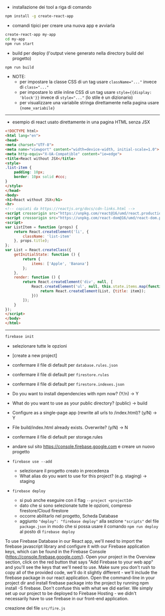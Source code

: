 
- installazione dei tool a riga di comando
```sh
npm install -g create-react-app
```

- comandi tipici per creare una nuova app e avviarla
```sh
create-react-app my-app
cd my-app
npm run start
```

- build per deploy (l'output viene generato nella directory build del progetto)
```sh
npm run build
```

- NOTE:
  - per impostare la classe CSS di un tag usare `className="..."` invece di `class="..."`
  - per impostare lo stile inline CSS di un tag usare `style={{display: 'block'}}` invece di `style="..."` (lo stile è un dizionario)
  - per visualizzare una variabile stringa direttamente nella pagina usare `{nome_variabile}`

---

- esempio di react usato direttamente in una pagina HTML senza JSX
```html
<!DOCTYPE html>
<html lang="en">
<head>
<meta charset="UTF-8">
<meta name="viewport" content="width=device-width, initial-scale=1.0">
<meta http-equiv="X-UA-Compatible" content="ie=edge">
<title>React without JSX</title>
<style>
.list-item {
	padding: 10px;
	border: 10px solid #ccc;
}
</style>
</head>
<body>
<h1>React without JSX</h1>
<hr>
<!-- copiati da https://reactjs.org/docs/cdn-links.html -->
<script crossorigin src="https://unpkg.com/react@16/umd/react.production.min.js"></script>
<script crossorigin src="https://unpkg.com/react-dom@16/umd/react-dom.production.min.js"></script>
<script>
var ListItem = function (props) {
	return React.createElement('li', {
		className: 'list-item'
	}, props.title);
};
var List = React.createClass({
	getInitialState: function () {
		return {
			items: ['Apple', 'Banana']
		};
	},
	render: function () {
		return React.createElement('div', null, [
			React.createElement('ul', null, this.state.items.map(function (item) {
				return React.createElement(List, {title: item});
			}))
		]);
	}
});
</script>
</body>
</html>
```

---

```sh
firebase init
```
- selezionare tutte le opzioni
- [create a new project]
- confermare il file di default per `database.rules.json`
- confermare il file di default per `firestore.rules`
- confermare il file di default per `firestore.indexes.json`
- Do you want to install dependencies with npm now? (Y/n)                     -> Y
- What do you want to use as your public directory? (public)                  -> build
- Configure as a single-page app (rewrite all urls to /index.html)? (y/N)     -> Y
- File build/index.html already exists. Overwrite? (y/N)                      -> N
- confermare il file di default per storage.rules

- andare sul sito https://console.firebase.google.com e creare un nuovo progetto

- `firebase use --add`
  - selezionare il progetto creato in precedenza
  - What alias do you want to use for this project? (e.g. staging)              -> staging

- `firebase deploy`
  - si può anche eseguire con il flag `--project <projectId>`
  - dato che si sono selezionate tutte le opzioni, compreso firestore/Cloud firestore
  - occorre abilitarlo nel progetto, Scheda Database
  - aggiunto `"deploy": "firebase deploy"` alla sezione `"scripts"` del file `package.json` in modo che si possa usare il comando `npm run deploy` al posto di `firebase deploy`

To use Firebase Database in our React app, we'll need to import the firebase javascript library and configure it with our Firebase application keys, which can be found in the Firebase Console (https://console.firebase.google.com/). Open your project in the Overview section, click on the red button that says "Add Firebase to your web app" and you'll see the keys that we'll need to use. Make sure you don't rush to copy all of the provided code, we'll do it slightly different - we'll include the firebase package in our react application. Open the command-line in your project dir and install firebase package into the project by running npm install -S firebase. Don't confuse this with what we did earlier. We simply set up our project to be deployed to Firebase Hosting - we didn't necessarily have to use firebase in our front-end application.

creazione del file `src/fire.js`
